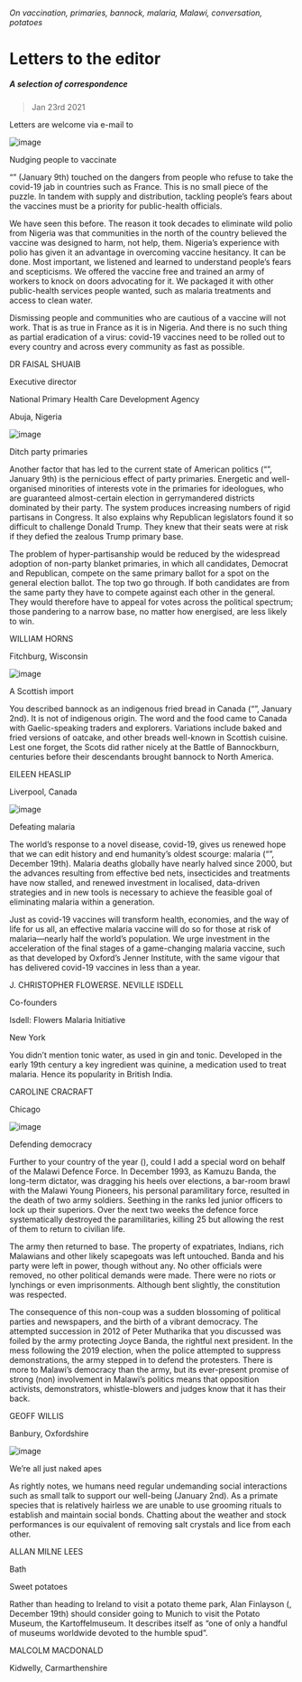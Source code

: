 ###### On vaccination, primaries, bannock, malaria, Malawi, conversation, potatoes
# Letters to the editor 
##### A selection of correspondence 
> Jan 23rd 2021 

Letters are welcome via e-mail to  
![image](images/20210109_fbp005.jpg) 

Nudging people to vaccinate

“” (January 9th) touched on the dangers from people who refuse to take the covid-19 jab in countries such as France. This is no small piece of the puzzle. In tandem with supply and distribution, tackling people’s fears about the vaccines must be a priority for public-health officials.


We have seen this before. The reason it took decades to eliminate wild polio from Nigeria was that communities in the north of the country believed the vaccine was designed to harm, not help, them. Nigeria’s experience with polio has given it an advantage in overcoming vaccine hesitancy. It can be done. Most important, we listened and learned to understand people’s fears and scepticisms. We offered the vaccine free and trained an army of workers to knock on doors advocating for it. We packaged it with other public-health services people wanted, such as malaria treatments and access to clean water.

Dismissing people and communities who are cautious of a vaccine will not work. That is as true in France as it is in Nigeria. And there is no such thing as partial eradication of a virus: covid-19 vaccines need to be rolled out to every country and across every community as fast as possible.

DR FAISAL SHUAIB
Executive director
National Primary Health Care Development Agency
Abuja, Nigeria
![image](images/20210109_ldd001.jpg) 

Ditch party primaries

Another factor that has led to the current state of American politics (“”, January 9th) is the pernicious effect of party primaries. Energetic and well-organised minorities of interests vote in the primaries for ideologues, who are guaranteed almost-certain election in gerrymandered districts dominated by their party. The system produces increasing numbers of rigid partisans in Congress. It also explains why Republican legislators found it so difficult to challenge Donald Trump. They knew that their seats were at risk if they defied the zealous Trump primary base.

The problem of hyper-partisanship would be reduced by the widespread adoption of non-party blanket primaries, in which all candidates, Democrat and Republican, compete on the same primary ballot for a spot on the general election ballot. The top two go through. If both candidates are from the same party they have to compete against each other in the general. They would therefore have to appeal for votes across the political spectrum; those pandering to a narrow base, no matter how energised, are less likely to win.

WILLIAM HORNS
Fitchburg, Wisconsin
![image](images/20210102_amd001_0.jpg) 

A Scottish import

You described bannock as an indigenous fried bread in Canada (“”, January 2nd). It is not of indigenous origin. The word and the food came to Canada with Gaelic-speaking traders and explorers. Variations include baked and fried versions of oatcake, and other breads well-known in Scottish cuisine. Lest one forget, the Scots did rather nicely at the Battle of Bannockburn, centuries before their descendants brought bannock to North America.

EILEEN HEASLIP
Liverpool, Canada
![image](images/20201219_mwd001.jpg) 

Defeating malaria

The world’s response to a novel disease, covid-19, gives us renewed hope that we can edit history and end humanity’s oldest scourge: malaria (“”, December 19th). Malaria deaths globally have nearly halved since 2000, but the advances resulting from effective bed nets, insecticides and treatments have now stalled, and renewed investment in localised, data-driven strategies and in new tools is necessary to achieve the feasible goal of eliminating malaria within a generation.

Just as covid-19 vaccines will transform health, economies, and the way of life for us all, an effective malaria vaccine will do so for those at risk of malaria—nearly half the world’s population. We urge investment in the acceleration of the final stages of a game-changing malaria vaccine, such as that developed by Oxford’s Jenner Institute, with the same vigour that has delivered covid-19 vaccines in less than a year.

J. CHRISTOPHER FLOWERSE. NEVILLE ISDELL
Co-founders
Isdell: Flowers Malaria Initiative
New York

You didn’t mention tonic water, as used in gin and tonic. Developed in the early 19th century a key ingredient was quinine, a medication used to treat malaria. Hence its popularity in British India.

CAROLINE CRACRAFT
Chicago
![image](images/20201219_ldd003.jpg) 

Defending democracy

Further to your country of the year (), could I add a special word on behalf of the Malawi Defence Force. In December 1993, as Kamuzu Banda, the long-term dictator, was dragging his heels over elections, a bar-room brawl with the Malawi Young Pioneers, his personal paramilitary force, resulted in the death of two army soldiers. Seething in the ranks led junior officers to lock up their superiors. Over the next two weeks the defence force systematically destroyed the paramilitaries, killing 25 but allowing the rest of them to return to civilian life.

The army then returned to base. The property of expatriates, Indians, rich Malawians and other likely scapegoats was left untouched. Banda and his party were left in power, though without any. No other officials were removed, no other political demands were made. There were no riots or lynchings or even imprisonments. Although bent slightly, the constitution was respected.

The consequence of this non-coup was a sudden blossoming of political parties and newspapers, and the birth of a vibrant democracy. The attempted succession in 2012 of Peter Mutharika that you discussed was foiled by the army protecting Joyce Banda, the rightful next president. In the mess following the 2019 election, when the police attempted to suppress demonstrations, the army stepped in to defend the protesters. There is more to Malawi’s democracy than the army, but its ever-present promise of strong (non) involvement in Malawi’s politics means that opposition activists, demonstrators, whistle-blowers and judges know that it has their back.

GEOFF WILLIS
Banbury, Oxfordshire
![image](images/20210102_bkd001.jpg) 

We’re all just naked apes

As rightly notes, we humans need regular undemanding social interactions such as small talk to support our well-being (January 2nd). As a primate species that is relatively hairless we are unable to use grooming rituals to establish and maintain social bonds. Chatting about the weather and stock performances is our equivalent of removing salt crystals and lice from each other.

ALLAN MILNE LEES
Bath
Sweet potatoes

Rather than heading to Ireland to visit a potato theme park, Alan Finlayson (, December 19th) should consider going to Munich to visit the Potato Museum, the Kartoffelmuseum. It describes itself as “one of only a handful of museums worldwide devoted to the humble spud”.

MALCOLM MACDONALD
Kidwelly, Carmarthenshire
